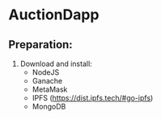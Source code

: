 # AuctionDapp
## Preparation:

1. Download and install:
   - NodeJS
   - Ganache
   - MetaMask
   - IPFS (https://dist.ipfs.tech/#go-ipfs)
   - MongoDB


